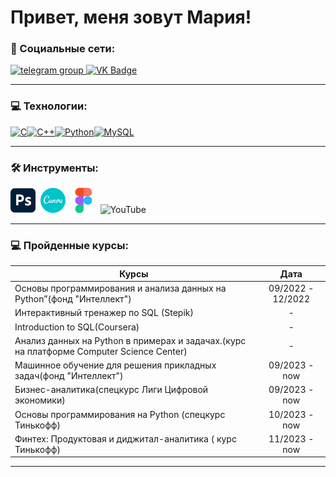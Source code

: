# Привет, меня зовут Мария!


### 🤝 Социальные сети:

  <div id="badges">
    <a href="https://t.me/igkmaria" target="_blank">
      <img src="https://cdn-icons-png.flaticon.com/512/2111/2111646.png" width="40" height="40" alt="telegram group" />
    </a> 
    <a href="https://vk.com/mariakokareva" target="_blank">
      <img src="https://cdn-icons-png.flaticon.com/512/145/145813.png" width="40" height="40" alt="VK Badge"/>
    </a>
  </div>

---

### 💻 Технологии:

<div>
<p align="left">
<a href="https://docs.microsoft.com/en-us/cpp/?view=msvc-170" target="_blank" rel="noreferrer"><img src="https://raw.githubusercontent.com/danielcranney/readme-generator/main/public/icons/skills/c-colored.svg" width="36" height="36" alt="C" /></a><a href="https://docs.microsoft.com/en-us/cpp/?view=msvc-170" target="_blank" rel="noreferrer"><img src="https://raw.githubusercontent.com/danielcranney/readme-generator/main/public/icons/skills/cplusplus-colored.svg" width="36" height="36" alt="C++" /></a><a href="https://www.python.org/" target="_blank" rel="noreferrer"><img src="https://raw.githubusercontent.com/danielcranney/readme-generator/main/public/icons/skills/python-colored.svg" width="36" height="36" alt="Python" /></a><a        href="https://www.mysql.com/" target="_blank" rel="noreferrer"><img src="https://raw.githubusercontent.com/danielcranney/readme-generator/main/public/icons/skills/mysql-colored.svg" width="36" height="36"   alt="MySQL" /></a>
  </p>
</div>

---

### 🛠 Инструменты:

<div>
  <img src="https://github.com/devicons/devicon/blob/master/icons/photoshop/photoshop-plain.svg" title="photoshop" alt="photoshop" width="40" height="40"/>&nbsp;
  <img src="https://github.com/devicons/devicon/blob/master/icons/canva/canva-original.svg" title="canva" alt="canva" width="40" height="40"/>&nbsp;
  <img src="https://github.com/devicons/devicon/blob/master/icons/figma/figma-original.svg" title="figma" alt="figma" width="40" height="40"/>&nbsp;
  <img src="https://upload.wikimedia.org/wikipedia/commons/9/9e/YouTube_Logo_%282013-2017%29.svg" title="YouTube" alt="YouTube" width="40" height="40"/>&nbsp;
</div>

---

### 💻 Пройденные курсы:

| Курсы                                                           | Дата              |
| ----------------------------------------------------------------| :---------------: |
| Основы программирования и анализа данных на Python”(фонд "Интеллект")                           | 09/2022 - 12/2022 |
| Интерактивный тренажер по SQL (Stepik)                          | - |
| Introduction to SQL(Coursera)                                   | - |
| Анализ данных на Python в примерах и задачах.(курс на платформе Computer Science Center) | - |
| Машинное обучение для решения прикладных задач(фонд "Интеллект")           | 09/2023 - now |
| Бизнес-аналитика(спецкурс Лиги Цифровой экономики)                         | 09/2023 - now |
| Основы программирования на Python (спецкурс Тинькофф)                   | 10/2023 - now|
| Финтех: Продуктовая и диджитал-аналитика ( курс Тинькофф)                  | 11/2023 - now |

--- 


